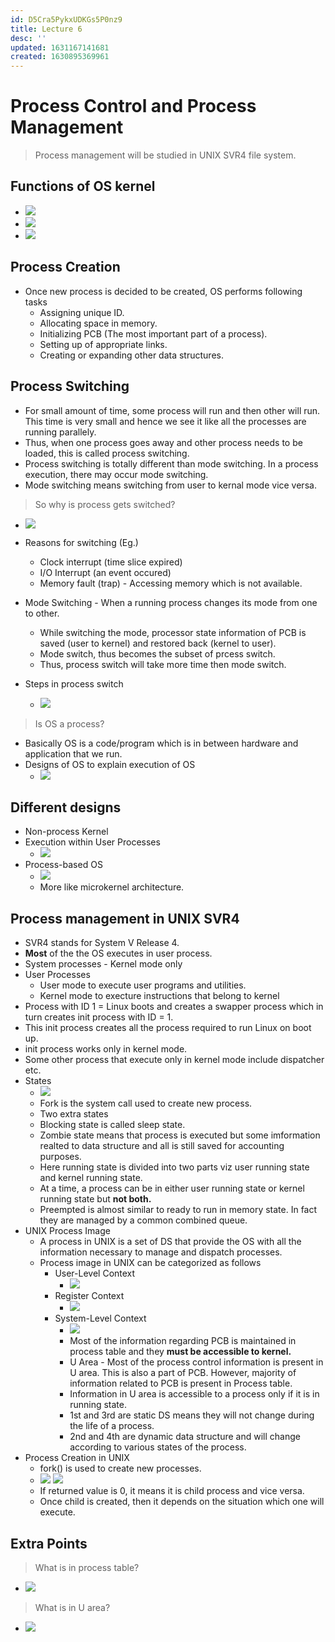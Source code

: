 ```yaml
---
id: D5Cra5PykxUDKGs5P0nz9
title: Lecture 6
desc: ''
updated: 1631167141681
created: 1630895369961
---
```


# Process Control and Process Management

> Process management will be studied in UNIX SVR4 file system.

## Functions of OS kernel
* ![](/assets/images/2021-09-06-08-10-29.png)
* ![](/assets/images/2021-09-06-08-13-17.png)
* ![](/assets/images/2021-09-06-08-13-59.png)

## Process Creation
* Once new process is decided to be created, OS performs following tasks
    * Assigning unique ID.
    * Allocating space in memory.
    * Initializing PCB (The most important part of a process).
    * Setting up of appropriate links.
    * Creating or expanding other data structures.

## Process Switching
* For small amount of time, some process will run and then other will run. This time is very small and hence we see it like all the processes are running parallely.
* Thus, when one process goes away and other process needs to be loaded, this is called process switching.
* Process switching is totally different than mode switching. In a process execution, there may occur mode switching. 
* Mode switching means switching from user to kernal mode vice versa.

> So why is process gets switched?
* ![](/assets/images/2021-09-06-08-23-14.png)

* Reasons for switching (Eg.)
    * Clock interrupt (time slice expired)
    * I/O Interrupt (an event occured)
    * Memory fault (trap) - Accessing memory which is not available.

* Mode Switching - When a running process changes its mode from one to other.
    * While switching the mode, processor state information of PCB is saved (user to kernel) and restored back (kernel to user).
    * Mode switch, thus becomes the subset of prcess switch.
    * Thus, process switch will take more time then mode switch.
* Steps in process switch
    * ![](/assets/images/2021-09-06-08-28-44.png)

> Is OS a process?
* Basically OS is a code/program which is in between hardware and application that we run.
* Designs of OS to explain execution of OS
    * ![](/assets/images/2021-09-06-08-33-06.png)

## Different designs
* Non-process Kernel
* Execution within User Processes
    * ![](/assets/images/2021-09-06-08-36-42.png)
* Process-based OS
    * ![](/assets/images/2021-09-06-08-37-48.png)
    * More like microkernel architecture.

## Process management in UNIX SVR4
* SVR4 stands for System V Release 4.
* **Most** of the the OS executes in user process.
* System processes - Kernel mode only
* User Processes
    * User mode to execute user programs and utilities.
    * Kernel mode to execture instructions that belong to kernel
* Process with ID 1 = Linux boots and creates a swapper process which in turn creates init process with ID = 1.
* This init process creates all the process required to run Linux on boot up.
* init process works only in kernel mode.
* Some other process that execute only in kernel mode include dispatcher etc.
* States
    * ![](/assets/images/2021-09-06-08-47-29.png)
    * Fork is the system call used to create new process.
    * Two extra states
    * Blocking state is called sleep state.
    * Zombie state means that process is executed but some imformation realted to data structure and all is still saved for accounting purposes.
    * Here running state is divided into two parts viz user running state and kernel running state.
    * At a time, a process can be in either user running state or kernel running state but **not both.**
    * Preempted is almost similar to ready to run in memory state. In fact they are managed by a common combined queue.
* UNIX Process Image
    * A process in UNIX is a set of DS that provide the OS with all the information necessary to manage and dispatch processes.
    * Process image in UNIX can be categorized as follows
        * User-Level Context
            * ![](/assets/images/2021-09-09-11-14-50.png)
        * Register Context
            * ![](/assets/images/2021-09-09-11-15-08.png)
        * System-Level Context
            * ![](/assets/images/2021-09-09-11-15-54.png)
            * Most of the information regarding PCB is maintained in process table and they **must be accessible to kernel.**
            * U Area - Most of the process control information is present in U area. This is also a part of PCB. However, majority of information related to PCB is present in Process table.
            * Information in U area is accessible to a process only if it is in running state.
            * 1st and 3rd are static DS means they will not change during the life of a process.
            * 2nd and 4th are dynamic data structure and will change according to various states of the process.
* Process Creation in UNIX
    * fork() is used to create new processes.
    * ![](/assets/images/2021-09-09-11-26-30.png)
    ![](/assets/images/2021-09-09-11-27-38.png)
    * If returned value is 0, it means it is child process and vice versa.
    * Once child is created, then it depends on the situation which one will execute.
            
## Extra Points
> What is in process table?
* ![](/assets/images/2021-09-09-11-22-44.png)

> What is in U area?
* ![](/assets/images/2021-09-09-11-23-18.png)
